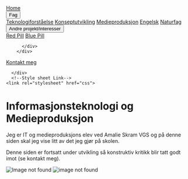 <html>
<head>
  <link rel="icon" href="favicon.ico">
  <title>Home</title>
    <div class="navbar">
        <a href="file:///C:/Users/theod/OneDrive/Dokumenter/Nettside%20html/web%20page%20Home.html">Home</a>
        <div class="subnav">
          <button class="subnavbtn">Fag</button>
          <div class="subnav-content">
            <!--linker til fag-->
            <a href="file:///C:/Users/theod/OneDrive/Dokumenter/Nettside%20html/web%20page%20Teknologiforst%C3%A5else.html">Teknologiforståelse</a>
            <a href="file:///C:/Users/theod/OneDrive/Dokumenter/Nettside%20html/web%20page%20Konseptutvikling.html">Konseptutvikling</a>
            <a href="file:///C:/Users/theod/OneDrive/Dokumenter/Nettside%20html/web%20page%20Medieproduksjon.html">Medieproduksjon</a>
            <a href="file:///C:/Users/theod/OneDrive/Dokumenter/Nettside%20html/web%20page%20Engelsk.html">Engelsk</a>
            <a href="file:///C:/Users/theod/OneDrive/Dokumenter/Nettside%20html/web%20page%20Naturfag.html">Naturfag</a>
          </div>
        </div> 
        <div class="subnav">
          <button class="subnavbtn">Andre projekt/interesser</button>
          <div class="subnav-content">
            <a href="file:///C:/Users/theod/OneDrive/Dokumenter/Nettside%20html/test1.html">Red Pill</a>
            <a href="https://youtu.be/dQw4w9WgXcQ">Blue Pill</a>

          </div>
        </div> 
 <a href="file:///C:/Users/theod/OneDrive/Dokumenter/Nettside%20html/web%20page%20Kontakt%20info.html">Kontakt meg</a>
      </div>
      
      </div>
      <!--Style sheet Link-->
    <link rel="stylesheet" href="css">
<div class="header">
    <!--Skriftlig innhold-->
    <h1>Informasjonsteknologi og Medieproduksjon</h1>

</div>
</head>
<body>
    <p>Jeg er IT og medieproduksjons elev ved Amalie Skram VGS og på denne siden skal jeg vise litt av det jeg gjør på skolen.</p>
    <p>Denne siden er fortsatt under utvikling så konstruktiv kritikk blir tatt godt imot (se kontakt meg).  </p>

<img src="https://www.eschoolnews.com/files/2016/12/computer-science-education.jpg" alt="Image not found">
<img src="https://mk0peerspaceresco37i.kinstacdn.com/wp-content/uploads/2019/03/camera-819359_1280-1200x600.jpg" alt="image not found">
</body>
</html>
